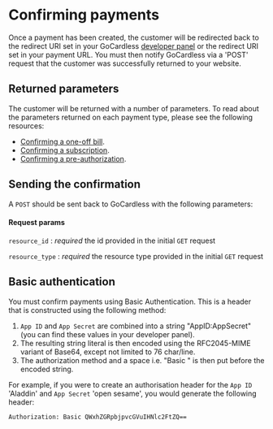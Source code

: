 
# Confirming payments

Once a payment has been created, the customer will be redirected back to the redirect URI set in your GoCardless [developer panel](https://dashboard.gocardless.com/developer-details/uri-settings) or the redirect URI set in your payment URL. You must then notify GoCardless via a 'POST' request that the customer was successfully returned to your website.

## Returned parameters

The customer will be returned with a number of parameters. To read about the parameters returned on each payment type, please see the following resources:

* [Confirming a one-off bill](#http://0.0.0.0:4567/#confirm-a-new-one-off-bill).
* [Confirming a subscription](#http://0.0.0.0:4567/#confirm-a-new-subscription).
* [Confirming a pre-authorization](#http://0.0.0.0:4567/#confirm-a-new-pre-auth).

## Sending the confirmation

A `POST` should be sent back to GoCardless with the following parameters:

#### Request params

`resource_id`
:     _required_ the id provided in the initial `GET` request

`resource_type`
:     _required_ the resource type provided in the initial `GET` request


## Basic authentication

You must confirm payments using Basic Authentication. This is a header that is constructed using the following method:

1. `App ID` and `App Secret` are combined into a string "AppID:AppSecret" (you can find these values in your developer panel).
2. The resulting string literal is then encoded using the RFC2045-MIME variant of Base64, except not limited to 76 char/line.
3. The authorization method and a space i.e. "Basic " is then put before the encoded string.

For example, if you were to create an authorisation header for the `App ID` 'Aladdin' and `App Secret` 'open sesame', you would generate the following header:

    Authorization: Basic QWxhZGRpbjpvcGVuIHNlc2FtZQ==